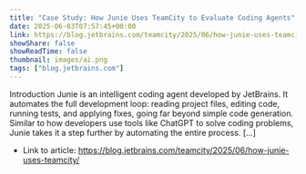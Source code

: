 ```yaml
---
title: "Case Study: How Junie Uses TeamCity to Evaluate Coding Agents"
date: 2025-06-03T07:57:45+00:00
link: https://blog.jetbrains.com/teamcity/2025/06/how-junie-uses-teamcity/
showShare: false
showReadTime: false
thumbnail: images/ai.png
tags: ["blog.jetbrains.com"]
---
```

Introduction Junie is an intelligent coding agent developed by JetBrains. It automates the full development loop: reading project files, editing code, running tests, and applying fixes, going far beyond simple code generation. Similar to how developers use tools like ChatGPT to solve coding problems, Junie takes it a step further by automating the entire process. […]

- Link to article: https://blog.jetbrains.com/teamcity/2025/06/how-junie-uses-teamcity/